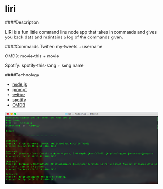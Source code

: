 # liri

####Description

LIRI is a fun little command line node app that takes in commands and gives you back data and maintains a log of the commands given.

####Commands
Twitter: my-tweets + username

OMDB: movie-this + movie

Spotify: spotify-this-song + song name

####Technology

* [node.js](https://nodejs.org/en/)
* [prompt](https://github.com/flatiron/prompt)
* [twitter](https://www.npmjs.com/package/twitter)
* [spotify](https://www.npmjs.com/package/spotify)
* [OMDB](http://www.omdbapi.com/)

![alt tag](https://github.com/christiancasal/liri/blob/master/images/liri0.png)
